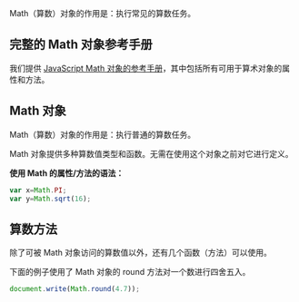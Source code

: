 Math（算数）对象的作用是：执行常见的算数任务。

## 完整的 Math 对象参考手册

我们提供 [JavaScript Math 对象的参考手册](https://www.runoob.com/jsref/jsref-obj-math.html)，其中包括所有可用于算术对象的属性和方法。

## Math 对象

Math（算数）对象的作用是：执行普通的算数任务。

Math 对象提供多种算数值类型和函数。无需在使用这个对象之前对它进行定义。

**使用 Math 的属性/方法的语法：**

```js
var x=Math.PI;
var y=Math.sqrt(16);
```

## 算数方法

除了可被 Math 对象访问的算数值以外，还有几个函数（方法）可以使用。

下面的例子使用了 Math 对象的 round 方法对一个数进行四舍五入。

```js
document.write(Math.round(4.7));
```



